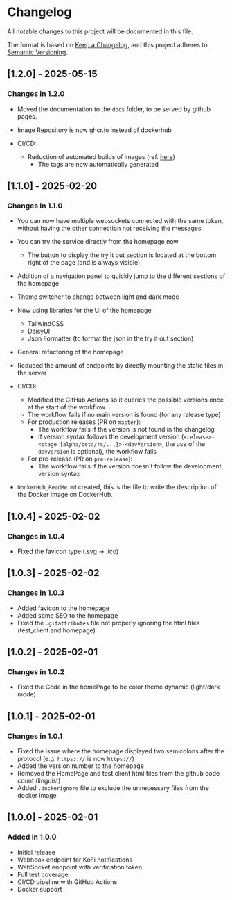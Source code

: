 
# Changelog

All notable changes to this project will be documented in this file.

The format is based on [Keep a Changelog](https://keepachangelog.com/en/1.0.0/),
and this project adheres to [Semantic Versioning](https://semver.org/spec/v2.0.0.html).

## [1.2.0] - 2025-05-15

### Changes in 1.2.0

- Moved the documentation to the `docs` folder, to be served by github pages.
- Image Repository is now ghcr.io instead of dockerhub

- CI/CD:
  - Reduction of automated builds of images (ref. [here](https://github.com/docker/metadata-action?tab=readme-ov-file#basic))
    - The tags are now automatically generated

## [1.1.0] - 2025-02-20

### Changes in 1.1.0

- You can now have multiple websockets connected with the same token, without having the other connection not receiving the messages

- You can try the service directly from the homepage now
  - The button to display the try it out section is located at the bottom right of the page (and is always visible)
- Addition of a navigation panel to quickly jump to the different sections of the homepage
- Theme switcher to change between light and dark mode

- Now using libraries for the UI of the homepage
  - TailwindCSS
  - DaisyUI
  - Json Formatter (to format the json in the try it out section)
- General refactoring of the homepage

- Reduced the amount of endpoints by directly mounting the static files in the server

- CI/CD:
  - Modified the GitHub Actions so it queries the possible versions once at the start of the workflow.
  - The workflow fails if no main version is found (for any release type)
  - For production releases (PR on `master`):
    - The workflow fails if the version is not found in the changelog
    - If version syntax follows the development version (`<release>-<stage [alpha/beta/rc/...]>-<devVersion>`, the use of the `devVersion` is optional), the workflow fails
  - For pre-release (PR on `pre-release`):
    - The workflow fails if the version doesn't follow the development version syntax

- `DockerHub_ReadMe.md` created, this is the file to write the description of the Docker image on DockerHub.

## [1.0.4] - 2025-02-02

### Changes in 1.0.4

- Fixed the favicon type (.svg -> .ico)

## [1.0.3] - 2025-02-02

### Changes in 1.0.3

- Added favicon to the homepage
- Added some SEO to the homepage
- Fixed the `.gitattributes` file not properly ignoring the html files (test_client and homepage)

## [1.0.2] - 2025-02-01

### Changes in 1.0.2

- Fixed the Code in the homePage to be color theme dynamic (light/dark mode)

## [1.0.1] - 2025-02-01

### Changes in 1.0.1

- Fixed the issue where the homepage displayed two semicolons after the protocol (e.g. `https:://` is now `https://`)
- Added the version number to the homepage
- Removed the HomePage and test client html files from the github code count (linguist)
- Added `.dockerignore` file to exclude the unnecessary files from the docker image

## [1.0.0] - 2025-02-01

### Added in 1.0.0

- Initial release
- Webhook endpoint for KoFi notifications
- WebSocket endpoint with verification token
- Full test coverage
- CI/CD pipeline with GitHub Actions
- Docker support
